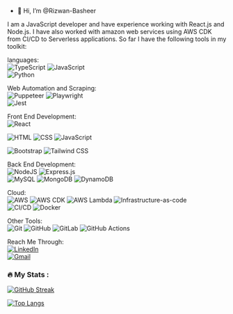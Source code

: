 - 👋 Hi, I’m @Rizwan-Basheer

I am a JavaScript developer and have experience working with React.js and Node.js. I have also worked with amazon web services using AWS CDK from CI/CD to Serverless applications.
So far I have the following tools in my toolkit:

languages:  
![TypeScript](https://img.shields.io/badge/typescript-%23007ACC.svg?style=for-the-badge&logo=typescript&logoColor=white)
![JavaScript](https://img.shields.io/badge/javascript-%23323330.svg?style=for-the-badge&logo=javascript&logoColor=%23F7DF1E)  
![Python](https://img.shields.io/badge/Python-3776AB?style=for-the-badge&logo=python&logoColor=white)

Web Automation and Scraping:  
![Puppeteer](https://img.shields.io/badge/Puppeteer-40B5A4.svg?style=for-the-badge&logo=Puppeteer&logoColor=white) ![Playwright](https://img.shields.io/badge/Playwright-2EAD33.svg?style=for-the-badge&logo=Playwright&logoColor=white)  
![Jest](https://img.shields.io/badge/Jest-C21325?style=for-the-badge&logo=jest&logoColor=white)

Front End Development:  
![React](https://img.shields.io/badge/react-%2320232a.svg?style=for-the-badge&logo=react&logoColor=%2361DAFB)

![HTML](https://img.shields.io/badge/HTML5-E34F26?style=for-the-badge&logo=html5&logoColor=white)
![CSS](https://img.shields.io/badge/CSS3-1572B6?style=for-the-badge&logo=css3&logoColor=white)
![JavaScript](https://img.shields.io/badge/javascript-%23323330.svg?style=for-the-badge&logo=javascript&logoColor=%23F7DF1E)

![Bootstrap](https://img.shields.io/badge/Bootstrap-563D7C?style=for-the-badge&logo=bootstrap&logoColor=white)
![Tailwind CSS](https://img.shields.io/badge/Tailwind%20CSS-38B2AC?style=for-the-badge&logo=tailwind-css&logoColor=white)

Back End Development:  
![NodeJS](https://img.shields.io/badge/node.js-6DA55F?style=for-the-badge&logo=node.js&logoColor=white)
![Express.js](https://img.shields.io/badge/express.js-%23404d59.svg?style=for-the-badge&logo=express&logoColor=%2361DAFB)  
![MySQL](https://img.shields.io/badge/MySQL-00000F?style=for-the-badge&logo=mysql&logoColor=white)
![MongoDB](https://img.shields.io/badge/MongoDB-4EA94B?style=for-the-badge&logo=mongodb&logoColor=white)
![DynamoDB](https://img.shields.io/badge/DynamoDB-4053D6?style=for-the-badge&logo=amazon-dynamodb&logoColor=white)

Cloud:  
![AWS](https://img.shields.io/badge/AWS-232F3E?style=for-the-badge&logo=amazon-aws&logoColor=white)
![AWS CDK](https://img.shields.io/badge/AWS%20CDK-232F3E?style=for-the-badge&logo=amazon-aws&logoColor=white)
![AWS Lambda](https://img.shields.io/badge/AWS%20Lambda-232F3E?style=for-the-badge&logo=amazon-aws&logoColor=white)
![Infrastructure-as-code](https://img.shields.io/badge/Infrastructure--as--code-232F3E?style=for-the-badge&logo=amazon-aws&logoColor=white)  
![CI/CD](https://img.shields.io/badge/CI/CD-232F3E?style=for-the-badge&logo=amazon-aws&logoColor=white)
![Docker](https://img.shields.io/badge/Docker-2CA5E0?style=for-the-badge&logo=docker&logoColor=white)

Other Tools:  
![Git](https://img.shields.io/badge/Git-F05032?style=for-the-badge&logo=git&logoColor=white)
![GitHub](https://img.shields.io/badge/GitHub-100000?style=for-the-badge&logo=github&logoColor=white)
![GitLab](https://img.shields.io/badge/GitLab-FCA121?style=for-the-badge&logo=gitlab&logoColor=white)
![GitHub Actions](https://img.shields.io/badge/github%20actions-%232671E5.svg?style=for-the-badge&logo=githubactions&logoColor=white)

Reach Me Through:  
[![LinkedIn](https://img.shields.io/badge/linkedin-%230077B5.svg?style=for-the-badge&logo=linkedin&logoColor=white)](https://www.linkedin.com/in/rizwan-bashir-a73685205/)  
[![Gmail](https://img.shields.io/badge/Gmail-D14836?style=for-the-badge&logo=gmail&logoColor=white)](usmanbg50@gmail.com)


### :fire: My Stats :
[![GitHub Streak](http://github-readme-streak-stats.herokuapp.com?user=Rizwan-Basheer)](https://git.io/streak-stats)

[![Top Langs](https://github-readme-stats.vercel.app/api/top-langs/?username=Rizwan-Basheer&layout=compact)](https://github.com/anuraghazra/github-readme-stats)

<!---
Rizwan-Basheer/Rizwan-Basheer is a ✨ special ✨ repository because its `README.md` (this file) appears on your GitHub profile.
You can click the Preview link to take a look at your changes.
--->
